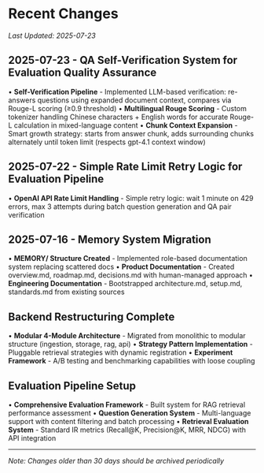 # Recent Changes

*Last Updated: 2025-07-23*

## 2025-07-23 - QA Self-Verification System for Evaluation Quality Assurance

• **Self-Verification Pipeline** - Implemented LLM-based verification: re-answers questions using expanded document context, compares via Rouge-L scoring (≥0.9 threshold)
• **Multilingual Rouge Scoring** - Custom tokenizer handling Chinese characters + English words for accurate Rouge-L calculation in mixed-language content
• **Chunk Context Expansion** - Smart growth strategy: starts from answer chunk, adds surrounding chunks alternately until token limit (respects gpt-4.1 context window)

## 2025-07-22 - Simple Rate Limit Retry Logic for Evaluation Pipeline

• **OpenAI API Rate Limit Handling** - Simple retry logic: wait 1 minute on 429 errors, max 3 attempts during batch question generation and QA pair verification

## 2025-07-16 - Memory System Migration

• **MEMORY/ Structure Created** - Implemented role-based documentation system replacing scattered docs
• **Product Documentation** - Created overview.md, roadmap.md, decisions.md with human-managed approach
• **Engineering Documentation** - Bootstrapped architecture.md, setup.md, standards.md from existing sources

## Backend Restructuring Complete

• **Modular 4-Module Architecture** - Migrated from monolithic to modular structure (ingestion, storage, rag, api)
• **Strategy Pattern Implementation** - Pluggable retrieval strategies with dynamic registration
• **Experiment Framework** - A/B testing and benchmarking capabilities with loose coupling

## Evaluation Pipeline Setup

• **Comprehensive Evaluation Framework** - Built system for RAG retrieval performance assessment
• **Question Generation System** - Multi-language support with content filtering and batch processing
• **Retrieval Evaluation System** - Standard IR metrics (Recall@K, Precision@K, MRR, NDCG) with API integration

---

*Note: Changes older than 30 days should be archived periodically*